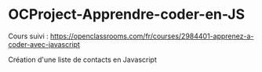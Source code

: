 # OCProject-Apprendre-coder-en-JS

Cours suivi : 
https://openclassrooms.com/fr/courses/2984401-apprenez-a-coder-avec-javascript

Création d'une liste de contacts en Javascript
